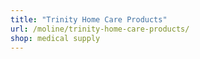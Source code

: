 ```yaml
---
title: "Trinity Home Care Products"
url: /moline/trinity-home-care-products/
shop: medical supply
---
```

